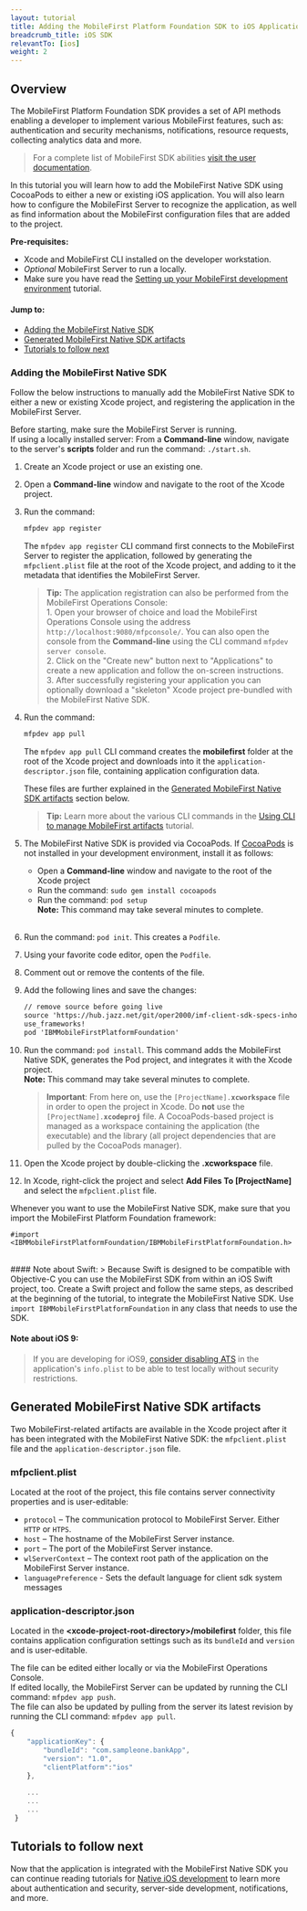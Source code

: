```yaml
---
layout: tutorial
title: Adding the MobileFirst Platform Foundation SDK to iOS Applications
breadcrumb_title: iOS SDK
relevantTo: [ios]
weight: 2
---
```

## Overview
The MobileFirst Platform Foundation SDK provides a set of API methods enabling a developer to implement various MobileFirst features, such as: authentication and security mechanisms, notifications, resource requests, collecting analytics data and more.

> For a complete list of MobileFirst SDK abilities [visit the user documentation](http://www-01.ibm.com/support/knowledgecenter/SSHS8R_8.0.0/wl_welcome.html).

In this tutorial you will learn how to add the MobileFirst Native SDK using CocoaPods to either a new or existing iOS application. You will also learn how to configure the MobileFirst Server to recognize the application, as well as find information about the MobileFirst configuration files that are added to the project.

**Pre-requisites:** 

- Xcode and MobileFirst CLI installed on the developer workstation.  
- *Optional* MobileFirst Server to run a locally.
- Make sure you have read the [Setting up your MobileFirst development environment](../../setting-up-the-mobilefirst-development-environment) tutorial.

#### Jump to:

- [Adding the MobileFirst Native SDK](#adding-the-mobilefirst-native-sdk)
- [Generated MobileFirst Native SDK artifacts](#generated-mobilefirst-native-sdk-artifacts)
- [Tutorials to follow next](#tutorials-to-follow-next)

### Adding the MobileFirst Native SDK
Follow the below instructions to manually add the MobileFirst Native SDK to either a new or existing Xcode project, and registering the application in the MobileFirst Server.

Before starting, make sure the MobileFirst Server is running.  
If using a locally installed server: From a **Command-line** window, navigate to the server's **scripts** folder and run the command: <code>./start.sh</code>.

1. Create an Xcode project or use an existing one.  

2. Open a **Command-line** window and navigate to the root of the Xcode project.  

3. Run the command: 
 
    ```bash
    mfpdev app register
    ```
    
    The <code>mfpdev app register</code> CLI command first connects to the MobileFirst Server to register the application, followed by generating the <code>mfpclient.plist</code> file at the root of the Xcode project, and adding to it the metadata that identifies the MobileFirst Server.
        
    > <b>Tip:</b> The application registration can also be performed from the MobileFirst Operations Console:    
        1. Open your browser of choice and load the MobileFirst Operations Console using the address <code>http://localhost:9080/mfpconsole/</code>. You can also open the console from the **Command-line** using the CLI command <code>mfpdev server console</code>.  
        2. Click on the "Create new" button next to "Applications" to create a new application and follow the on-screen instructions.  
        3. After successfully registering your application you can optionally download a "skeleton" Xcode project pre-bundled with the MobileFirst Native SDK.

4. Run the command: 
 
    ```bash
    mfpdev app pull
    ```
    The <code>mfpdev app pull</code> CLI command creates the **mobilefirst** folder at the root of the Xcode project and downloads into it the <code>application-descriptor.json</code> file, containing application configuration data.
    
    These files are further explained in the [Generated MobileFirst Native SDK artifacts](#generated-mobilefirst-native-sdk-artifacts) section below.
    
    > <b>Tip:</b> Learn more about the various CLI commands in the [Using CLI to manage MobileFirst artifacts](../../client-side-development/using-cli-to-manage-mobilefirst-artifacts/) tutorial.
        
5. The MobileFirst Native SDK is provided via CocoaPods. If [CocoaPods](http://guides.cocoapods.org) is not installed in your development environment, install it as follows:    
    - Open a **Command-line** window and navigate to the root of the Xcode project
    - Run the command: <code>sudo gem install cocoapods</code>
    - Run the command: <code>pod setup</code>  
    **Note:** This command may take several minutes to complete.<br><br>
    
6. Run the command: <code>pod init</code>. This creates a <code>Podfile</code>.
7. Using your favorite code editor, open the <code>Podfile</code>.
8. Comment out or remove the contents of the file.
9. Add the following lines and save the changes:

    ```xml
    // remove source before going live
    source 'https://hub.jazz.net/git/oper2000/imf-client-sdk-specs-inhouse.git' 
    use_frameworks! 
    pod 'IBMMobileFirstPlatformFoundation'
    ```
10. Run the command: <code>pod install</code>. This command adds the MobileFirst Native SDK, generates the Pod project, and integrates it with the Xcode project.  
    **Note:** This command may take several minutes to complete.
    
    > <b>Important</b>: From here on, use the <code>[ProjectName].<b>xcworkspace</b></code> file in order to open the project in Xcode. Do <b>not</b> use the <code>[ProjectName].<b>xcodeproj</b></code> file. A CocoaPods-based project is managed as a workspace containing the application (the executable) and the library (all project dependencies that are pulled by the CocoaPods manager).
11. Open the Xcode project by double-clicking the <b>.xcworkspace</b> file.
12. In Xcode, right-click the project and select <b>Add Files To [ProjectName]</b> and select the <code>mfpclient.plist</code> file.

Whenever you want to use the MobileFirst Native SDK, make sure that you import the MobileFirst Platform Foundation framework:

```objc
#import <IBMMobileFirstPlatformFoundation/IBMMobileFirstPlatformFoundation.h> 
```

<br>
#### Note about Swift:
> Because Swift is designed to be compatible with Objective-C you can use the MobileFirst SDK from within an iOS Swift project, too. Create a Swift project and follow the same steps, as described at the beginning of the tutorial, to integrate the MobileFirst Native SDK. Use <code>import IBMMobileFirstPlatformFoundation</code> in any class that needs to use the SDK.

#### Note about iOS 9:
> If you are developing for iOS9, [consider disabling ATS](http://iosdevtips.co/post/121756573323/ios-9-xcode-7-http-connect-server-error) in the application's <code>info.plist</code> to be able to test locally without security restrictions.

## Generated MobileFirst Native SDK artifacts
Two MobileFirst-related artifacts are available in the Xcode project after it has been integrated with the MobileFirst Native SDK: the <code>mfpclient.plist</code> file and the <code>application-descriptor.json</code> file.

### mfpclient.plist 
Located at the root of the project, this file contains server connectivity properties and is user-editable:

- <code>protocol</code> – The communication protocol to MobileFirst Server. Either <code>HTTP</code> or <code>HTPS</code>.
- <code>host</code> – The hostname of the MobileFirst Server instance.
- <code>port</code> – The port of the MobileFirst Server instance.
- <code>wlServerContext</code> – The context root path of the application on the MobileFirst Server instance.
- <code>languagePreference</code> - Sets the default language for client sdk system messages

### application-descriptor.json
Located in the **&lt;xcode-project-root-directory&gt;/mobilefirst** folder, this file contains application configuration settings such as its <code>bundleId</code> and <code>version</code> and is user-editable.

The file can be edited either locally or via the MobileFirst Operations Console.  
If edited locally, the MobileFirst Server can be updated by running the CLI command: <code>mfpdev app push</code>.  
The file can also be updated by pulling from the server its latest revision by running the CLI command: <code>mfpdev app pull</code>.

```javascript
{
    "applicationKey": {
        "bundleId": "com.sampleone.bankApp",
        "version": "1.0",
        "clientPlatform":"ios"
    },
  
    ...
    ...
    ...
 }
 ```

## Tutorials to follow next
Now that the application is integrated with the MobileFirst Native SDK you can continue reading tutorials for [Native iOS development](../../ios-tutorials/) to learn more about authentication and security, server-side development, notifications, and more.
